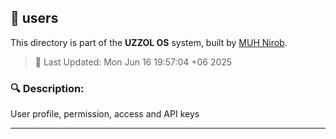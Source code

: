 ## 📁 users

This directory is part of the **UZZOL OS** system, built by [MUH Nirob](mailto:uzzolhassan38@gmail.com).

> 📅 Last Updated: Mon Jun 16 19:57:04 +06 2025

### 🔍 Description:
User profile, permission, access and API keys

---

